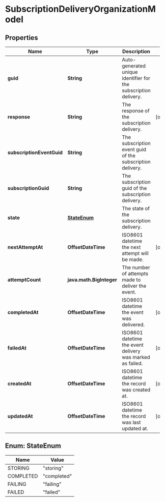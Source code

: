

# SubscriptionDeliveryOrganizationModel


## Properties

| Name | Type | Description | Notes |
|------------ | ------------- | ------------- | -------------|
|**guid** | **String** | Auto-generated unique identifier for the subscription delivery. |  |
|**response** | **String** | The response of the subscription delivery. |  [optional] |
|**subscriptionEventGuid** | **String** | The subscription event guid of the subscription delivery. |  |
|**subscriptionGuid** | **String** | The subscription guid of the subscription delivery. |  |
|**state** | [**StateEnum**](#StateEnum) | The state of the subscription delivery. |  |
|**nextAttemptAt** | **OffsetDateTime** | ISO8601 datetime the next attempt will be made. |  [optional] |
|**attemptCount** | **java.math.BigInteger** | The number of attempts made to deliver the event. |  |
|**completedAt** | **OffsetDateTime** | ISO8601 datetime the event was delivered. |  [optional] |
|**failedAt** | **OffsetDateTime** | ISO8601 datetime the event delivery was marked as failed. |  [optional] |
|**createdAt** | **OffsetDateTime** | ISO8601 datetime the record was created at. |  [optional] |
|**updatedAt** | **OffsetDateTime** | ISO8601 datetime the record was last updated at. |  [optional] |



## Enum: StateEnum

| Name | Value |
|---- | -----|
| STORING | &quot;storing&quot; |
| COMPLETED | &quot;completed&quot; |
| FAILING | &quot;failing&quot; |
| FAILED | &quot;failed&quot; |



